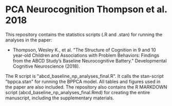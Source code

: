 # PCA Neurocognition Thompson et al. 2018

This repository contains the statistics scripts (.R and .stan) for running the analyses in the paper:
 - Thompson, Wesley K., et al. "The Structure of Cognition in 9 and 10 year-old Children and Associations with Problem Behaviors: Findings from the ABCD Study’s Baseline Neurocognitive Battery." Developmental Cognitive Neuroscience (2018).

The R script is "abcd_baseline_np_analyses_final.R". It calls the stan-script "bppca.stan" for running the BPPCA model. All tables and figures used in the paper are also included. The repository also contains the R MARKDOWN script (abcd_baseline_np_analyses_final.Rmd) for creating the entire manuscript, including the supplementary materials.
 
